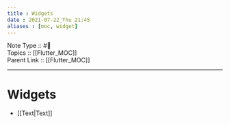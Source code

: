 ```yaml
---
title : Widgets
date : 2021-07-22_Thu 21:45
aliases : [moc, widget]
---
```

Note Type :: #📘<br>
Topics :: [[Flutter_MOC]]<br>
Parent Link :: [[Flutter_MOC]]<br>

---
# Widgets
- [[Text|Text]]